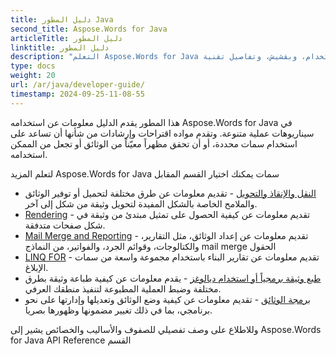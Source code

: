 ```yaml
---
title: دليل المطور Java
second_title: Aspose.Words for Java
articleTitle: دليل المطور
linktitle: دليل المطور
description: "التعلم Aspose.Words for Java دليل المطور للحصول على المزيد من حالات الاستخدام، وبقشيش، وتفاصيل تقنية."
type: docs
weight: 20
url: /ar/java/developer-guide/
timestamp: 2024-09-25-11-08-55
---
```


هذا المطور يقدم الدليل معلومات عن استخدامه Aspose.Words for Java في سيناريوهات عملية متنوعة. وتقدم مواده اقتراحات وإرشادات من شأنها أن تساعد على استخدام سمات محددة، أو أن تحقق مظهراً معيّناً من الوثائق أو تجعل من الممكن استخدامه.

لتعلم المزيد Aspose.Words for Java سمات يمكنك اختيار القسم المقابل

- [النقل والإنقاذ والتحويل](/words/ar/java/loading-saving-and-converting/) - تقديم معلومات عن طرق مختلفة لتحميل أو توفير الوثائق والملامح الخاصة بالشكل المفيدة لتحويل وثيقة من شكل إلى آخر.
- [Rendering](/words/ar/java/rendering/) - تقديم معلومات عن كيفية الحصول على تمثيل مبتدئ من وثيقة في شكل صفحات متدفقة.
- [Mail Merge and Reporting](/words/java/mail-merge-and-reporting/) - تقديم معلومات عن إعداد الوثائق، مثل التقارير، والكتالوجات، وقوائم الجرد، والفواتير، من النماذج mail merge الحقول
- [LINQ FOR](/words/java/linq-reporting-engine/) - تقديم معلومات عن تقارير البناء باستخدام مجموعة واسعة من سمات الإبلاغ.
- [طبع وثيقة برمجياً أو استخدام ديالوغز](/words/ar/java/print-a-document-programmatically-or-using-dialogs/) - يقدم معلومات عن كيفية طباعة وثيقة بطرق مختلفة وضبط العملية المطبوعة لتنفيذ منطقك العرفي.
- [برمجة الوثائق](/words/ar/java/programming-with-documents/) - تقديم معلومات عن كيفية وضع الوثائق وتعديلها وإدارتها على نحو برنامجي، بما في ذلك تغيير مضمونها وظهورها بصريا.

وللاطلاع على وصف تفصيلي للصفوف والأساليب والخصائص يشير إلى Aspose.Words for Java API Reference القسم

